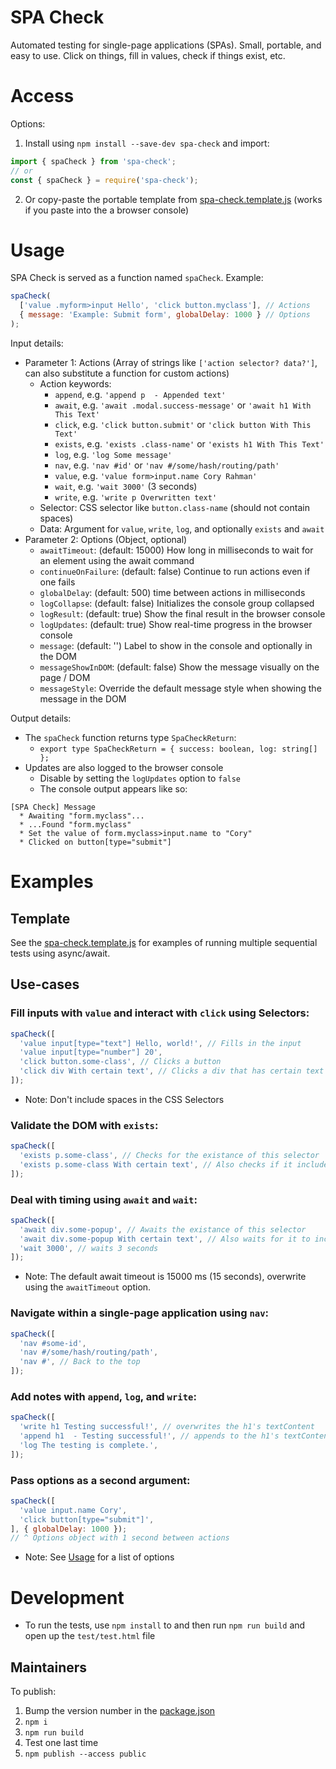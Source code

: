 # SPA Check

Automated testing for single-page applications (SPAs). Small, portable, and easy to use. Click on things, fill in values, check if things exist, etc.

# Access

Options:

1. Install using `npm install --save-dev spa-check` and import:

```javascript
import { spaCheck } from 'spa-check';
// or
const { spaCheck } = require('spa-check');
```

2. Or copy-paste the portable template from [spa-check.template.js](./spa-check.template.js) (works if you paste into the a browser console)

# Usage

SPA Check is served as a function named `spaCheck`. Example:

```javascript
spaCheck(
  ['value .myform>input Hello', 'click button.myclass'], // Actions
  { message: 'Example: Submit form', globalDelay: 1000 } // Options
);
```

Input details:

* Parameter 1: Actions (Array of strings like `['action selector? data?']`, can also substitute a function for custom actions)
  * Action keywords:
    * `append`, e.g. `'append p  - Appended text'`
    * `await`, e.g. `'await .modal.success-message'` or `'await h1 With This Text'`
    * `click`, e.g. `'click button.submit'` or `'click button With This Text'`
    * `exists`, e.g. `'exists .class-name'` or `'exists h1 With This Text'`
    * `log`, e.g. `'log Some message'`
    * `nav`, e.g. `'nav #id'` or `'nav #/some/hash/routing/path'`
    * `value`, e.g. `'value form>input.name Cory Rahman'`
    * `wait`, e.g. `'wait 3000'` (3 seconds)
    * `write`, e.g. `'write p Overwritten text'`
  * Selector: CSS selector like `button.class-name` (should not contain spaces)
  * Data: Argument for `value`, `write`, `log`, and optionally `exists` and `await`
* Parameter 2: Options (Object, optional)
  * `awaitTimeout`: (default: 15000) How long in milliseconds to wait for an element using the await command
  * `continueOnFailure`: (default: false) Continue to run actions even if one fails
  * `globalDelay`: (default: 500) time between actions in milliseconds
  * `logCollapse`: (default: false) Initializes the console group collapsed
  * `logResult`: (default: true) Show the final result in the browser console
  * `logUpdates`: (default: true) Show real-time progress in the browser console
  * `message`: (default: '') Label to show in the console and optionally in the DOM
  * `messageShowInDOM`: (default: false) Show the message visually on the page / DOM
  * `messageStyle`: Override the default message style when showing the message in the DOM

Output details:

* The `spaCheck` function returns type `SpaCheckReturn`:
  * `export type SpaCheckReturn = { success: boolean, log: string[] };`
* Updates are also logged to the browser console
  * Disable by setting the `logUpdates` option to `false`
  * The console output appears like so:

```
[SPA Check] Message
  * Awaiting "form.myclass"...
  * ...Found "form.myclass"
  * Set the value of form.myclass>input.name to "Cory"
  * Clicked on button[type="submit"]
```

# Examples

## Template

See the [spa-check.template.js](./spa-check.template.js) for examples of running multiple sequential tests using async/await.

## Use-cases

### Fill inputs with `value` and interact with `click` using Selectors:

```javascript
spaCheck([
  'value input[type="text"] Hello, world!', // Fills in the input
  'value input[type="number"] 20',
  'click button.some-class', // Clicks a button
  'click div With certain text', // Clicks a div that has certain text
]);
```

* Note: Don't include spaces in the CSS Selectors

### Validate the DOM with `exists`:

```javascript
spaCheck([
  'exists p.some-class', // Checks for the existance of this selector
  'exists p.some-class With certain text', // Also checks if it includes certain text
]);
```

### Deal with timing using `await` and `wait`:

```javascript
spaCheck([
  'await div.some-popup', // Awaits the existance of this selector
  'await div.some-popup With certain text', // Also waits for it to include certain text
  'wait 3000', // waits 3 seconds
]);
```

* Note: The default await timeout is 15000 ms (15 seconds), overwrite using the `awaitTimeout` option.

### Navigate within a single-page application using `nav`:

```javascript
spaCheck([
  'nav #some-id',
  'nav #/some/hash/routing/path',
  'nav #', // Back to the top
]);
```

### Add notes with `append`, `log`, and `write`:

```javascript
spaCheck([
  'write h1 Testing successful!', // overwrites the h1's textContent
  'append h1  - Testing successful!', // appends to the h1's textContent
  'log The testing is complete.',
]);
```

### Pass options as a second argument:

```javascript
spaCheck([
  'value input.name Cory',
  'click button[type="submit"]',
], { globalDelay: 1000 });
// ^ Options object with 1 second between actions
```

* Note: See [Usage](#Usage) for a list of options

# Development

* To run the tests, use `npm install` to and then run `npm run build` and open up the `test/test.html` file

## Maintainers

To publish:

1. Bump the version number in the [package.json](./package.json)
2. `npm i`
3. `npm run build`
4. Test one last time
5. `npm publish --access public`
